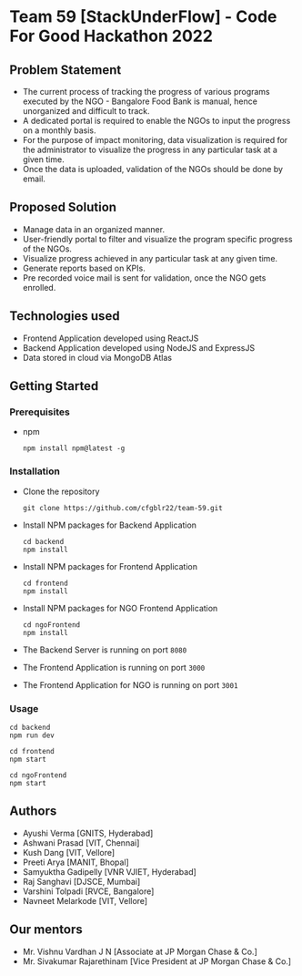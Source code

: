 
# Team 59 [StackUnderFlow] - Code For Good Hackathon 2022

## Problem Statement
* The current process of tracking the progress of various programs executed by the NGO - Bangalore Food Bank is manual, hence unorganized and difficult to track. 
* A dedicated portal is required to enable the NGOs to input the progress on a monthly basis.
* For the purpose of impact monitoring, data visualization is required for the administrator to visualize the progress in any particular task at a given time.
* Once the data is uploaded, validation of the NGOs should be done by email.

## Proposed Solution
* Manage data in an organized manner.
* User-friendly portal to filter and visualize the program specific progress of the NGOs.
* Visualize progress achieved in any particular task at any given time.
* Generate reports based on KPIs.
* Pre recorded voice mail is sent for validation, once the NGO gets enrolled.



## Technologies used

- Frontend Application developed using ReactJS
- Backend Application developed using NodeJS and ExpressJS
- Data stored in cloud via MongoDB Atlas

## Getting Started

### Prerequisites

- npm
  ```
  npm install npm@latest -g
  ```

### Installation

- Clone the repository
  ```
  git clone https://github.com/cfgblr22/team-59.git
  ```
- Install NPM packages for Backend Application

  ```
  cd backend
  npm install
  ```

- Install NPM packages for Frontend Application

  ```
  cd frontend
  npm install
  ```
- Install NPM packages for NGO Frontend Application

  ```
  cd ngoFrontend
  npm install
  ```

- The Backend Server is running on port `8080`
- The Frontend Application is running on port `3000`
- The Frontend Application for NGO is running on port `3001`

### Usage

```
cd backend
npm run dev
```

```
cd frontend
npm start
```

```
cd ngoFrontend
npm start
```

## Authors

- Ayushi Verma [GNITS, Hyderabad]
- Ashwani Prasad [VIT, Chennai]
- Kush Dang [VIT, Vellore]
- Preeti Arya [MANIT, Bhopal]
- Samyuktha Gadipelly [VNR VJIET, Hyderabad]
- Raj Sanghavi [DJSCE, Mumbai]
- Varshini Tolpadi [RVCE, Bangalore]
- Navneet Melarkode [VIT, Vellore]

## Our mentors

- Mr. Vishnu Vardhan J N [Associate at JP Morgan Chase & Co.]
- Mr. Sivakumar Rajarethinam [Vice President at JP Morgan Chase & Co.]

